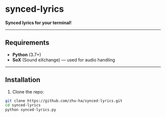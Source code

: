 # synced-lyrics

**Synced lyrics for your terminal!**

---

## Requirements
- **Python** (3.7+)  
- **SoX** (Sound eXchange) — used for audio handling

---

## Installation
1. Clone the repo:
```bash
git clone https://github.com/zhu-ha/synced-lyrics.git
cd synced-lyrics
python synced-lyrics.py
```


